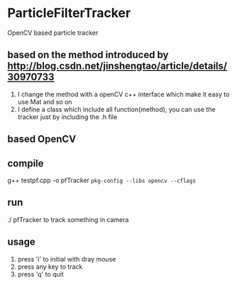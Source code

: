 # ParticleFilterTracker
OpenCV based particle tracker

## based  on the method introduced by http://blog.csdn.net/jinshengtao/article/details/30970733

1. I change the method with a openCV c++ interface which make it easy to use Mat and so on
2. I define a class which include all function(method), you can use the tracker just by including the .h file


## based OpenCV

## compile 
g++ testpf.cpp -o pfTracker `pkg-config --libs opencv --cflags`

## run
./ pfTracker to track something in camera

## usage
1. press 'i' to initial with dray mouse
2. press any key to track
3. press 'q' to quit

